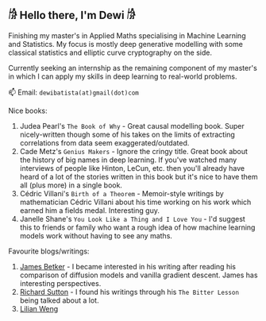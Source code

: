 ## 𓀙 Hello there, I'm Dewi 𓀙

Finishing my master's in Applied Maths specialising in Machine Learning and Statistics. My focus is mostly deep generative modelling with some classical statistics and elliptic curve cryptography on the side.

Currently seeking an internship as the remaining component of my master's in which I can apply my skills in deep learning to real-world problems.

📫 Email: `dewibatista(at)gmail(dot)com`

Nice books:
1) Judea Pearl's `The Book of Why` - Great causal modelling book. Super nicely-written though some of his takes on the limits of extracting correlations from data seem exaggerated/outdated.
2) Cade Metz's `Genius Makers` - Ignore the cringy title. Great book about the history of big names in deep learning. If you've watched many interviews of people like Hinton, LeCun, etc. then you'll already have heard of a lot of the stories written in this book but it's nice to have them all (plus more) in a single book.
3) Cédric Villani's `Birth of a Theorem` - Memoir-style writings by mathematician Cédric Villani about his time working on his work which earned him a fields medal. Interesting guy.
4) Janelle Shane's `You Look Like a Thing and I Love You` - I'd suggest this to friends or family who want a rough idea of how machine learning models work without having to see any maths.

Favourite blogs/writings:
1) [James Betker](https://nonint.com/) - I became interested in his writing after reading his comparison of diffusion models and vanilla gradient descent. James has interesting perspectives.
2) [Richard Sutton](http://incompleteideas.net/) - I found his writings through his `The Bitter Lesson` being talked about a lot.
3) [Lilian Weng](https://lilianweng.github.io/)
<!-- 4) [Chris Olah](https://colah.github.io/) - nicely-rounded collection of topics -->
